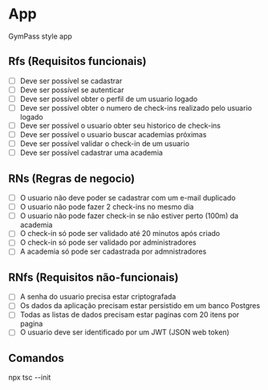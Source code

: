 # App

GymPass style app

## Rfs (Requisitos funcionais)

- [ ] Deve ser possível se cadastrar
- [ ] Deve ser possível se autenticar
- [ ] Deve ser possível obter o perfil de um usuario logado
- [ ] Deve ser possível obter o numero de check-ins realizado pelo usuario logado
- [ ] Deve ser possível o usuario obter seu historico de check-ins
- [ ] Deve ser possível o usuario buscar academias próximas
- [ ] Deve ser possível validar o check-in de um usuario
- [ ] Deve ser possível cadastrar uma academia

## RNs (Regras de negocio)
- [ ] O usuario não deve poder se cadastrar com um e-mail duplicado
- [ ] O usuario não pode fazer 2 check-ins no mesmo dia
- [ ] O usuario não pode fazer check-in se não estiver perto (100m) da academia
- [ ] O check-in só pode ser validado até 20 minutos após criado
- [ ] O check-in só pode ser validado por administradores
- [ ] A academia só pode ser cadastrada por admnistradores

## RNfs (Requisitos não-funcionais)

- [ ] A senha do usuario precisa estar criptografada
- [ ] Os dados da aplicação precisam estar persistido em um banco Postgres
- [ ] Todas as listas de dados precisam estar paginas com 20 itens por pagina
- [ ] O usuario deve ser identificado por um JWT (JSON web token)

## Comandos

npx tsc --init